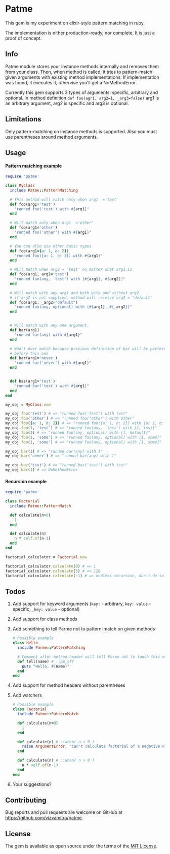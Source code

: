 # Patme

This gem is my experiment on elixir-style pattern matching in ruby.

The implementation is nither production-ready, nor complete. It is just a proof of concept.

## Info

Patme module stores your instance methods internally and removes them from your class. Then, when method is called, it tries to pattern-match given arguments with existing method implementations. If implementation was found, it executes it, othervise you'll get a NoMethodError.

Currently this gem supports 3 types of arguments: specific, arbitrary and optional. In method definition `def foo(agr1, arg2=1, _arg3=false)` arg1 is an arbitrary argument, arg2 is specific and arg3 is optional.


## Limitations

Only pattern-matching on instance methods is supported. Also you must use parentheses around method arguments.


## Usage

#### Pattern matching example

```ruby
require 'patme'

class MyClass
  include Patme::PatternMatching

  # This method will match only when arg1  ='test'
  def foo(arg1='test')
    "runned foo('test') with #{arg1}"
  end

  # Will match only when arg1  ='other'
  def foo(arg1='other')
    "runned foo('other') with #{arg1}"
  end

  # You can also use other basic types
  def foo(arg1={a: 1, b: 2})
    "runned foo({a: 1, b: 2}) with #{arg1}"
  end

  # Will match when arg2 = 'test' no matter what arg1 is
  def foo(arg1, arg2='test')
    "runned foo(any, 'test') with [#{arg1}, #{arg2}]"
  end

  # Will match with any arg1 and both with and without arg2
  # if arg2 is not supplied, method will receive arg2 = 'default'
  def foo(arg1, _arg2="default")
    "runned foo(any, optional) with [#{arg1}, #{_arg2}]"
  end


  # Will match with any one argument.
  def bar(arg1)
    "runned bar(any) with #{arg1}"
  end

  # Won't ever match because previous definition of bar will be pattern-matched
  # before this one
  def bar(arg1='never')
    "runned bar('never') with #{arg1}"
  end


  def baz(arg1='test')
    "runned bar('test') with #{arg1}"
  end
end

my_obj = MyClass.new

my_obj.foo('test') # => "runned foo('test') with test"
my_obj.foo('other') # => "runned foo('other') with other"
my_obj.foo({a: 1, b: 2}) # => "runned foo({a: 1, b: 2}) with {a: 1, b: 2}"
my_obj.foo(1, 'test') # => "runned foo(any, 'test') with [1, test]"
my_obj.foo(1) # => "runned foo(any, optional) with [1, default]"
my_obj.foo(1, 'some') # => "runned foo(any, optional) with [1, some]"
my_obj.foo(1, 'some') # => "runned foo(any, optional) with [1, some]"

my_obj.bar(1) # => "runned bar(any) with 1"
my_obj.bar('never') # => "runned bar(any) with 1"

my_obj.baz('test') # => "runned baz('test') with test"
my_obj.bar(1) # => NoMethodError
```

#### Recursion example

```ruby
require 'patme'

class Factorial
  include Patme::PatternMatch

  def calculate(n=0)
    1
  end

  def calculate(n)
    n * self.of(n-1)
  end
end

factorial_calculator = Factorial.new

factorial_calculator.calculate(0) # => 1
factorial_calculator.calculate(5) # => 120
factorial_calculator.calculate(-1) # => endless recursion, don't do so ^_^
```


## Todos

1. Add support for keyword arguments (`key:` - arbitrary, `key: value` - specific, `_key: value` - optional)
2. Add support for class methods
3. Add something to tell Parme not to pattern-match on given methods

    ```ruby
    # Possible example
    class Hello
      include Parme::PatternMatching

      # Comment after method header will tell Parme not to touch this method
      def tell(name) # ::pm_off
        puts "Hello, #{name}"
      end
    end
    ```

4. Add support for method headers without parentheses
5. Add watchers

    ```ruby
    # Possible example
    class Factorial
      include Patme::PatternMatch

      def calculate(n=0)
        1
      end

      def calculate(n) # ::when( n < 0 )
        raise ArgumentError, "Can't calculate factorial of a negative number: #{n}"
      end

      def calculate(n) # ::when( n > 0 )
        n * self.of(n-1)
      end
    end
    ```

6. Your suggestions?


## Contributing

Bug reports and pull requests are welcome on GitHub at https://github.com/vizvamitra/patme.


## License

The gem is available as open source under the terms of the [MIT License](http://opensource.org/licenses/MIT).


